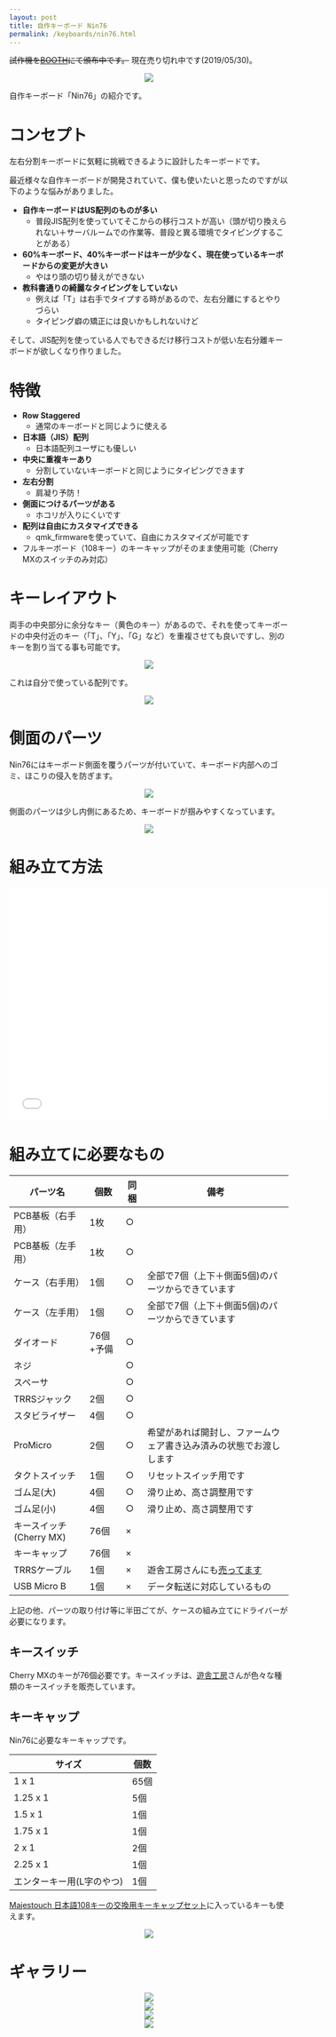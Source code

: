 ```yaml
---
layout: post
title: 自作キーボード Nin76
permalink: /keyboards/nin76.html
---
```


~~試作機を[BOOTH](https://masahi-shop.booth.pm/items/1370844)にて頒布中です。~~ 現在売り切れ中です(2019/05/30)。

<div align="center">
<img src="/images/nin76/top.jpg">
</div>

自作キーボード「Nin76」の紹介です。

# コンセプト

左右分割キーボードに気軽に挑戦できるように設計したキーボードです。

最近様々な自作キーボードが開発されていて、僕も使いたいと思ったのですが以下のような悩みがありました。

* **自作キーボードはUS配列のものが多い**
  * 普段JIS配列を使っていてそこからの移行コストが高い（頭が切り換えられない＋サーバルームでの作業等、普段と異る環境でタイピングすることがある）
* **60%キーボード、40%キーボードはキーが少なく、現在使っているキーボードからの変更が大きい**
  * やはり頭の切り替えができない
* **教科書通りの綺麗なタイピングをしていない**
  * 例えば「T」は右手でタイプする時があるので、左右分離にするとやりづらい
  * タイピング癖の矯正には良いかもしれないけど

そして、JIS配列を使っている人でもできるだけ移行コストが低い左右分離キーボードが欲しくなり作りました。

# 特徴

* **Row Staggered**
  * 通常のキーボードと同じように使える
* **日本語（JIS）配列**
  * 日本語配列ユーザにも優しい
* **中央に重複キーあり**
  * 分割していないキーボードと同じようにタイピングできます
* **左右分割**
  * 肩凝り予防！
* **側面につけるパーツがある**
  * ホコリが入りにくいです
* **配列は自由にカスタマイズできる**
  * qmk_firmwareを使っていて、自由にカスタマイズが可能です
* フルキーボード（108キー）のキーキャップがそのまま使用可能（Cherry MXのスイッチのみ対応）

# キーレイアウト

両手の中央部分に余分なキー（黄色のキー）があるので、それを使ってキーボードの中央付近のキー（「T」、「Y」、「G」など）を重複させても良いですし、別のキーを割り当てる事も可能です。

<div align="center">
<img src="/images/nin76/layout_jis.png">
</div>

これは自分で使っている配列です。

<div align="center">
<img src="/images/nin76/layout_own.png">
</div>

# 側面のパーツ

Nin76にはキーボード側面を覆うパーツが付いていて、キーボード内部へのゴミ、ほこりの侵入を防ぎます。

<div align="center">
<img src="/images/nin76/hight.jpg">
</div>

側面のパーツは少し内側にあるため、キーボードが掴みやすくなっています。

<div align="center">
<img src="/images/nin76/hekomi.jpg">
</div>

# 組み立て方法

<div align="center">
<iframe src="//slides.com/masahikosawada/nin76/embed" width="576" height="420" scrolling="no" frameborder="0" webkitallowfullscreen mozallowfullscreen allowfullscreen></iframe>
</div>

# 組み立てに必要なもの

|パーツ名|個数|同梱|備考|
|--------|----|----|----|
|PCB基板（右手用）|1枚|○||
|PCB基板（左手用）|1枚|○||
|ケース（右手用）|1個|○|全部で7個（上下＋側面5個)のパーツからできています|
|ケース（左手用）|1個|○|全部で7個（上下＋側面5個)のパーツからできています|
|ダイオード|76個+予備|○||
|ネジ||○||
|スペーサ||○||
|TRRSジャック|2個|○||
|スタビライザー|4個|○|
|ProMicro|2個|○|希望があれば開封し、ファームウェア書き込み済みの状態でお渡しします|
|タクトスイッチ|1個|○|リセットスイッチ用です|
|ゴム足(大)|4個|○|滑り止め、高さ調整用です|
|ゴム足(小)|4個|○|滑り止め、高さ調整用です|
|キースイッチ(Cherry MX)|76個|×||
|キーキャップ|76個|×||
|TRRSケーブル|1個|×|遊舎工房さんにも[売ってます](https://yushakobo.jp/shop/trrs_cable/)|
|USB Micro B|1個|×|データ転送に対応しているもの|

上記の他、パーツの取り付け等に半田ごてが、ケースの組み立てにドライバーが必要になります。

## キースイッチ

Cherry MXのキーが76個必要です。キースイッチは、[遊舎工房](https://yushakobo.jp/product-category/switches/)さんが色々な種類のキースイッチを販売しています。

## キーキャップ

Nin76に必要なキーキャップです。

|サイズ|個数|
|------|----|
|1 x 1|65個|
|1.25 x 1|5個|
|1.5 x 1|1個|
|1.75 x 1|1個|
|2 x 1|2個|
|2.25 x 1|1個|
|エンターキー用(L字のやつ)|1個|

[Majestouch 日本語108キーの交換用キーキャップセット](https://www.diatec.co.jp/shop/det.php?prod_c=3716)に入っているキーも使えます。

<div align="center">
<img src="/images/nin76/black.jpg">
</div>

# ギャラリー

<div align="center">
<img src="/images/nin76/leftside.png">
</div>

<div align="center">
<img src="/images/nin76/incline.png">
</div>

<div align="center">
<img src="/images/nin76/right_hand_close.jpg">
</div>

<div align="center">
<img src="/images/nin76/left_hand_close.jpg">
</div>
